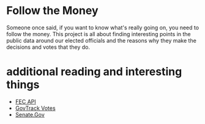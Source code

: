 # Follow the Money
Someone once said, if you want to know what's really going on, you need to follow the money.  This project is all about finding interesting points in the public data around our elected officials and the reasons why they make the decisions and votes that they do.  

# additional reading and interesting things
* [FEC API](https://api.open.fec.gov/developers/)
* [GovTrack Votes](https://www.govtrack.us/congress/votes)
* [Senate.Gov](https://www.senate.gov/legislative/votes_new.htm)